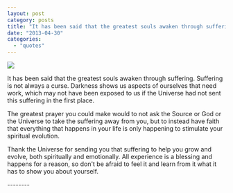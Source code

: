```yaml
---
layout: post
category: posts
title: "It has been said that the greatest souls awaken through suffering."
date: "2013-04-30"
categories: 
  - "quotes"
---
```


![](images/316008_244661295674109_1529311426_n.jpg)

It has been said that the greatest souls awaken through suffering. Suffering is not always a curse. Darkness shows us aspects of ourselves that need work, which may not have been exposed to us if the Universe had not sent this suffering in the first place.

The greatest prayer you could make would to not ask the Source or God or the Universe to take the suffering away from you, but to instead have faith that everything that happens in your life is only happening to stimulate your spiritual evolution.

Thank the Universe for sending you that suffering to help you grow and evolve, both spiritually and emotionally. All experience is a blessing and happens for a reason, so don't be afraid to feel it and learn from it what it has to show you about yourself.

\--------
